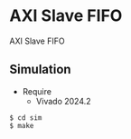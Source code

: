 # AXI Slave FIFO

AXI Slave FIFO

## Simulation

* Require
  * Vivado 2024.2

```
$ cd sim
$ make
```

